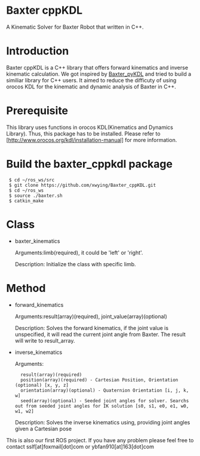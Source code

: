 # Baxter cppKDL
A Kinematic Solver for Baxter Robot that written in C++.

# Introduction
Baxter cppKDL is a C++ library that offers forward kinematics and inverse kinematic calculation. We got inspired by [Baxter_pyKDL](http://sdk.rethinkrobotics.com/wiki/Baxter_PyKDL) and tried to build a similiar library for C++ users. It aimed to reduce the difficuty of using orocos KDL for the kinematic and dynamic analysis of Baxter in C++.

# Prerequisite
This library uses functions in orocos KDL(Kinematics and Dynamics Library). Thus, this package has to be installed. Please refer to [http://www.orocos.org/kdl/installation-manual] for more information.

# Build the baxter_cppkdl package
```
 $ cd ~/ros_ws/src
 $ git clone https://github.com/xwying/Baxter_cppKDL.git
 $ cd ~/ros_ws
 $ source ./baxter.sh
 $ catkin_make
```

# Class
+ baxter_kinematics

    Arguments:limb(required), it could be 'left' or 'right'.
    
    Description: Initialize the class with specific limb.
# Method
+ forward_kinematics

    Arguments:result(array)(required), joint_value(array)(optional)
    
    Description: Solves the forward kinematics, if the joint value is unspecified, it will read the current joint angle from Baxter. The result will write to result_array.
    
+ inverse_kinematics

    Arguments:
    
        result(array)(required)
        position(array)(required) - Cartesian Position, Orientation (optional) [x, y, z]
        orientation(array)(optional) - Quaternion Orientation [i, j, k, w]
        seed(array)(optional) - Seeded joint angles for solver. Searchs out from seeded joint angles for IK solution [s0, s1, e0, e1, w0, w1, w2]
     
    Description: Solves the inverse kinematics using, providing joint angles given a Cartesian pose
    

This is also our first ROS project. If you have any problem please feel free to contact sslf[at]foxmail[dot]com or ybfan910[at]163[dot]com
